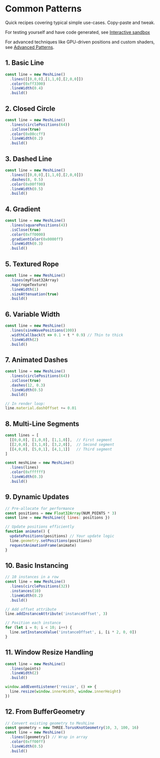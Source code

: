 # Common Patterns

Quick recipes covering typical simple use-cases. Copy-paste and tweak. 

For testing yourself and have code generated, see [Interactive sandbox](./examples/sandbox.md)

For advanced techniques like GPU-driven positions and custom shaders, see [Advanced Patterns](./advanced-patterns.md).

## 1. Basic Line

```js
const line = new MeshLine()
  .lines([[0,0,0],[1,1,0],[2,0,0]])
  .color(0xff3300)
  .lineWidth(0.4)
  .build()
```

## 2. Closed Circle

```js
const line = new MeshLine()
  .lines(circlePositions(64))
  .isClose(true)
  .color(0x00ccff)
  .lineWidth(0.2)
  .build()
```

## 3. Dashed Line

```js
const line = new MeshLine()
  .lines([[0,0,0],[1,1,0],[2,0,0]])
  .dashes(8, 0.5)
  .color(0x00ff00)
  .lineWidth(0.5)
  .build()
```

## 4. Gradient

```js
const line = new MeshLine()
  .lines(squarePositions(4))
  .isClose(true)
  .color(0xff0000)
  .gradientColor(0x0000ff)
  .lineWidth(0.3)
  .build()
```

## 5. Textured Rope

```js
const line = new MeshLine()
  .lines(myFloat32Array)
  .map(ropeTexture)
  .lineWidth(1)
  .sizeAttenuation(true)
  .build()
```

## 6. Variable Width

```js
const line = new MeshLine()
  .lines(sineWavePositions(100))
  .widthCallback(t => 0.1 + t * 0.9) // Thin to thick
  .lineWidth(2)
  .build()
```

## 7. Animated Dashes

```js
const line = new MeshLine()
  .lines(circlePositions(64))
  .isClose(true)
  .dashes(12, 0.3)
  .lineWidth(0.5)
  .build()

// In render loop:
line.material.dashOffset += 0.01
```

## 8. Multi-Line Segments

```js
const lines = [
  [[0,0,0], [1,0,0], [1,1,0]],  // First segment
  [[2,0,0], [3,1,0], [3,2,0]],  // Second segment
  [[4,0,0], [5,0,1], [4,1,1]]   // Third segment
]

const meshLine = new MeshLine()
  .lines(lines)
  .color(0xffffff)
  .lineWidth(0.3)
  .build()
```

## 9. Dynamic Updates

```js
// Pre-allocate for performance
const positions = new Float32Array(NUM_POINTS * 3)
const line = new MeshLine({ lines: positions })

// Update positions efficiently
function animate() {
  updatePositions(positions) // Your update logic
  line.geometry.setPositions(positions)
  requestAnimationFrame(animate)
}
```

## 10. Basic Instancing

```js
// 10 instances in a row
const line = new MeshLine()
  .lines(circlePositions(32))
  .instances(10)
  .lineWidth(0.2)
  .build()

// Add offset attribute
line.addInstanceAttribute('instanceOffset', 3)

// Position each instance
for (let i = 0; i < 10; i++) {
  line.setInstanceValue('instanceOffset', i, [i * 2, 0, 0])
}
```

## 11. Window Resize Handling

```js
const line = new MeshLine()
  .lines(points)
  .lineWidth(2)
  .build()

window.addEventListener('resize', () => {
  line.resize(window.innerWidth, window.innerHeight)
})
```

## 12. From BufferGeometry

```js
// Convert existing geometry to MeshLine
const geometry = new THREE.TorusKnotGeometry(10, 3, 100, 16)
const line = new MeshLine()
  .lines([geometry]) // Wrap in array
  .color(0xff00ff)
  .lineWidth(0.5)
  .build()
``` 